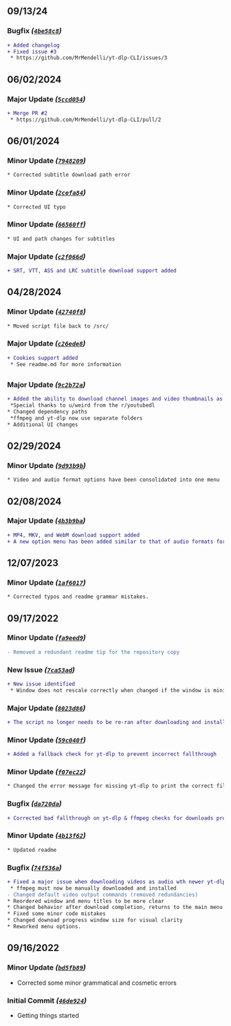 ## 09/13/24
### Bugfix _([`4be58c8`](https://github.com/MrMendelli/yt-dlp-CLI/commit/4be58c826de42b9f3d06fabaedfcb14f8f895ac5))_
```diff
+ Added changelog
+ Fixed issue #3
 * https://github.com/MrMendelli/yt-dlp-CLI/issues/3
```

## 06/02/2024
### Major Update _([`5ccd054`](https://github.com/MrMendelli/yt-dlp-CLI/commit/5ccd054a41e6bd753a5ce5136ab2778927d298f1))_
```diff
+ Merge PR #2
 * https://github.com/MrMendelli/yt-dlp-CLI/pull/2
```

## 06/01/2024
### Minor Update _([`7948209`](https://github.com/MrMendelli/yt-dlp-CLI/commit/7948209e8c64bd0dbeed0da96164571a9ff6f771))_
```diff
* Corrected subtitle download path error
```

### Minor Update _([`2cefa84`](https://github.com/MrMendelli/yt-dlp-CLI/commit/2cefa8437bce35dacd2c78aa4fd1fde82d0fdb80))_
```diff
* Corrected UI typo
```

### Minor Update _([`66560ff`](https://github.com/MrMendelli/yt-dlp-CLI/commit/66560ff37fa675a42f798ef9d94b6b383c8a8071))_
```diff
* UI and path changes for subtitles
```

### Major Update _([`c2f066d`](https://github.com/MrMendelli/yt-dlp-CLI/commit/c2f066dc045d7619a92a5df2a47070c74ed2740d))_
```diff
+ SRT, VTT, ASS and LRC subtitle download support added
```

## 04/28/2024
### Minor Update _([`42740f8`](https://github.com/MrMendelli/yt-dlp-CLI/commit/42740f8091ec15f67244edfdc254d27c97c2dbf0))_
```diff
* Moved script file back to /src/
```

### Major Update _([`c26ede8`](https://github.com/MrMendelli/yt-dlp-CLI/commit/c26ede8b1a4da894c778fd8a609d4d808aa7f1b1))_
```diff
+ Cookies support added
 * See readme.md for more information
```

## 
### Major Update _([`9c2b72a`](https://github.com/MrMendelli/yt-dlp-CLI/commit/9c2b72a72d1bac31da99115cd1c9e5cdb8e67d99))_
```diff
+ Added the ability to download channel images and video thumbnails as image files
 *Special thanks to u/weird from the r/youtubedl
* Changed dependency paths
 *ffmpeg and yt-dlp now use separate folders
* Additional UI changes
```

## 02/29/2024
### Minor Update _([`9d93b9b`](https://github.com/MrMendelli/yt-dlp-CLI/commit/9d93b9b3d92d55c3d14f2df199095fca67beed60))_
```diff
* Video and audio format options have been consolidated into one menu
```

## 02/08/2024
### Major Update _([`4b3b9ba`](https://github.com/MrMendelli/yt-dlp-CLI/commit/4b3b9ba806262d2165ad371dfc435955c1497e15))_
```diff
+ MP4, MKV, and WebM download support added
+ A new option menu has been added similar to that of audio formats for video downloading
```

## 12/07/2023
### Minor Update _([`1af6017`](https://github.com/MrMendelli/yt-dlp-CLI/commit/1af60178e4c605c94a108a567813d490f7879543))_
```diff
* Corrected typos and readme grammar mistakes.
```

## 09/17/2022
### Minor Update _([`fa9eed9`](https://github.com/MrMendelli/yt-dlp-CLI/commit/fa9eed9e8f4e8821c37c1cf8af3364c58e1f62a1))_
```diff
- Removed a redundant readme tip for the repository copy
```

### New Issue _([`7ca53ad`](https://github.com/MrMendelli/yt-dlp-CLI/commit/7ca53adf186cbf046a8e96ac796f132e41acd0c8))_
```diff
+ New issue identified
 * Window does not rescale correctly when changed if the window is minimized between actions
```

### Major Update _([`8023d86`](https://github.com/MrMendelli/yt-dlp-CLI/commit/8023d8691e61df490826f3180bf89a3fa9f85169))_
```diff
+ The script no longer needs to be re-ran after downloading and installing dependencies. Checks will fail and repeat until needed files are located.
```

### Minor Update _([`59c040f`](https://github.com/MrMendelli/yt-dlp-CLI/commit/59c040f0b6dc3217f60c03fb5d047db932e1c1b0))_
```diff
+ Added a fallback check for yt-dlp to prevent incorrect fallthrough
```

### Minor Update _([`f07ec22`](https://github.com/MrMendelli/yt-dlp-CLI/commit/f07ec22176e2ccbaca017fafaea5fb45b438b499))_
```diff
* Changed the error message for missing yt-dlp to print the correct file name.
```

### Bugfix _([`da720da`](https://github.com/MrMendelli/yt-dlp-CLI/commit/da720dad4e689b2289e4061f058498335c5cf244))_
```diff
+ Corrected bad fallthrough on yt-dlp & ffmpeg checks for downloads prompts.
```

### Minor Update _([`4b13f62`](https://github.com/MrMendelli/yt-dlp-CLI/commit/4b13f624353778a3a666755497262356144bea84))_
```diff
* Updated readme
```

### Bugfix _([`74f536a`](https://github.com/MrMendelli/yt-dlp-CLI/commit/74f536a2497e10778dc148eea9d8da13dedf03f5))_
```diff
+ Fixed a major issue when downloading videos as audio wth newer yt-dlp builds
 * ffmpeg must now be manually downloaded and installed
- Changed default video output commands (removed redundancies)
* Reordered window and menu titles to be more clear
* Changed behavior after download completion, returns to the main menu now
* Fixed some minor code mistakes
* Changed downoad progress window size for visual clarity
* Reworked menu options.
```

## 09/16/2022
### Minor Update _([`bd5fb89`](https://github.com/MrMendelli/yt-dlp-CLI/commit/bd5fb8908adc02663150edb05a65c50bd7c2870c))_
* Corrected some minor grammatical and cosmetic errors

### Initial Commit _([`46de924`](https://github.com/MrMendelli/yt-dlp-CLI/commit/46de924ecf5a93a91a22785fd6675c259cd605f6))_
* Getting things started

